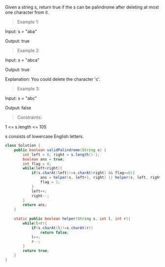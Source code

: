 Given a string s, return true if the s can be palindrome after deleting at most one character from it.

 

>Example 1:

Input: s = "aba"

Output: true

>Example 2:

Input: s = "abca"

Output: true

Explanation: You could delete the character 'c'.

>Example 3:

Input: s = "abc"

Output: false
 

>Constraints:

1 <= s.length <= 105

s consists of lowercase English letters.

```java
class Solution {
    public boolean validPalindrome(String s) {
        int left = 0, right = s.length()-1;
        boolean ans = true;
        int flag = 0;
        while(left<right){
            if(s.charAt(left)!=s.charAt(right) && flag==0){
                ans = helper(s, left+1, right) || helper(s, left, right-1);
                flag = 1;
            }
            left++;
            right--;
        }
        return ans;
    }
    
    static public boolean helper(String s, int l, int r){
        while(l<r){
            if(s.charAt(l)!=s.charAt(r))
                return false;
            l++;
            r--;
        }
        return true;
    }
}
```
